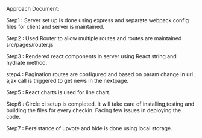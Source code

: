 Approach Document:

Step1 : Server set up is done using express and separate webpack config files for client and server is maintained.


Step2 : Used Router to allow multiple routes and routes are maintained src/pages/router.js

Step3 : Rendered react components in server using React string and hydrate method.


step4 : Pagination routes are configured and based on param change in url , ajax call is triggered to get news in the nextpage.

Step5 : React charts is used for line chart.

Step6 : Circle ci setup is completed. It will take care of installing,testing and building the files for every checkin. Facing few issues in deploying the code.

Step7 : Persistance of upvote and hide is done using local storage.
